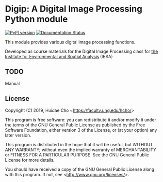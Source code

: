 # Digip: A Digital Image Processing Python module

[![PyPI version](https://badge.fury.io/py/digip.svg)](https://badge.fury.io/py/digip)
[![Documentation Status](https://readthedocs.org/projects/digip/badge/?version=latest)](https://digip.readthedocs.io/en/latest/?badge=latest)

This module provides various digital image processing functions.

Developed as course materials for the Digital Image Processing class for
[the Institute for Environmental and Spatial Analysis](https://ung.edu/institute-environmental-spatial-analysis/)
(IESA)

## TODO

Manual

## License

Copyright (C) 2019, Huidae Cho <<https://faculty.ung.edu/hcho/>>

This program is free software: you can redistribute it and/or modify
it under the terms of the GNU General Public License as published by
the Free Software Foundation, either version 3 of the License, or
(at your option) any later version.

This program is distributed in the hope that it will be useful,
but WITHOUT ANY WARRANTY; without even the implied warranty of
MERCHANTABILITY or FITNESS FOR A PARTICULAR PURPOSE.  See the
GNU General Public License for more details.

You should have received a copy of the GNU General Public License
along with this program.  If not, see <<http://www.gnu.org/licenses/>>.
